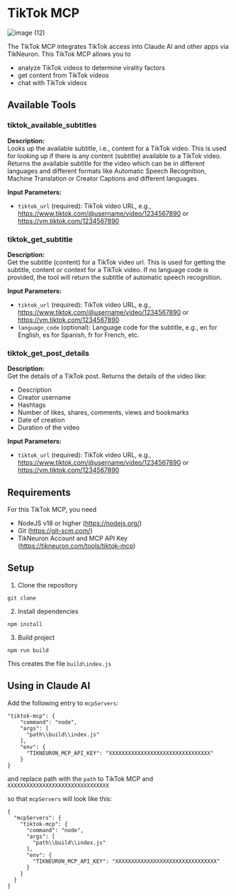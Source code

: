 # TikTok MCP

![image (12)](https://github.com/user-attachments/assets/006f9983-b9dd-447c-87c6-ee27a414fd4c)


The TikTok MCP integrates TikTok access into Claude AI and other apps via TikNeuron. This TikTok MCP allows you to
- analyze TikTok videos to determine virality factors
- get content from TikTok videos
- chat with TikTok videos

## Available Tools

### tiktok_available_subtitles

**Description:**  
Looks up the available subtitle, i.e., content for a TikTok video. This is used for looking up if there is any content (subtitle) available to a TikTok video. Returns the available subtitle for the video which can be in different languages and different formats like Automatic Speech Recognition, Machine Translation or Creator Captions and different languages.

**Input Parameters:**
- `tiktok_url` (required): TikTok video URL, e.g., https://www.tiktok.com/@username/video/1234567890 or https://vm.tiktok.com/1234567890

### tiktok_get_subtitle

**Description:**  
Get the subtitle (content) for a TikTok video url. This is used for getting the subtitle, content or context for a TikTok video. If no language code is provided, the tool will return the subtitle of automatic speech recognition.

**Input Parameters:**
- `tiktok_url` (required): TikTok video URL, e.g., https://www.tiktok.com/@username/video/1234567890 or https://vm.tiktok.com/1234567890
- `language_code` (optional): Language code for the subtitle, e.g., en for English, es for Spanish, fr for French, etc.

### tiktok_get_post_details

**Description:**  
Get the details of a TikTok post. Returns the details of the video like:
- Description
- Creator username
- Hashtags
- Number of likes, shares, comments, views and bookmarks
- Date of creation
- Duration of the video

**Input Parameters:**
- `tiktok_url` (required): TikTok video URL, e.g., https://www.tiktok.com/@username/video/1234567890 or https://vm.tiktok.com/1234567890

## Requirements

For this TikTok MCP, you need
- NodeJS v18 or higher (https://nodejs.org/)
- Git (https://git-scm.com/)
- TikNeuron Account and MCP API Key (https://tikneuron.com/tools/tiktok-mcp)

## Setup

1. Clone the repository
```
git clone
```

2. Install dependencies
```
npm install
```

3. Build project
```
npm run build
```

This creates the file `build\index.js`

## Using in Claude AI

Add the following entry to `mcpServers`:

```
"tiktok-mcp": {
    "command": "node",
    "args": [
      "path\\build\\index.js"
    ],
    "env": {
      "TIKNEURON_MCP_API_KEY": "XXXXXXXXXXXXXXXXXXXXXXXXXXXXXXXX"
    }
}
```

and replace path with the `path` to TikTok MCP and `XXXXXXXXXXXXXXXXXXXXXXXXXXXXXXXX`

so that `mcpServers` will look like this:

```
{
  "mcpServers": {
    "tiktok-mcp": {
      "command": "node",
      "args": [
        "path\\build\\index.js"
      ],
      "env": {
        "TIKNEURON_MCP_API_KEY": "XXXXXXXXXXXXXXXXXXXXXXXXXXXXXXXX"
      }
    }
  }
}
```
